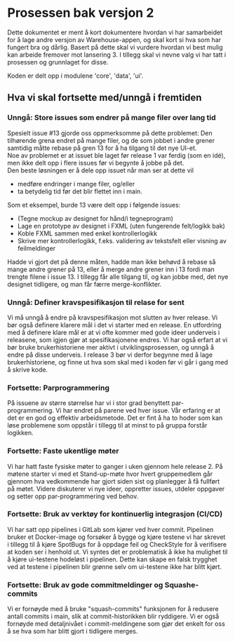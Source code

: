 # Prosessen bak versjon 2 
Dette dokumentet er ment å kort dokumentere hvordan vi har samarbeidet for å lage andre versjon av Warehouse-appen, og skal kort si hva som har fungert bra og dårlig. Basert på dette skal vi vurdere hvordan vi best mulig kan arbeide fremover mot lansering 3. I tillegg skal vi nevne  valg vi har tatt i prosessen og grunnlaget for disse.

Koden er delt opp i modulene 'core', 'data', 'ui'.

## Hva vi skal fortsette med/unngå i fremtiden

### Unngå: Store issues som endrer på mange filer over lang tid 
Spesielt issue #13 gjorde oss oppmerksomme på dette problemet: Den tilhørende grena endret på mange filer, og de som jobbet i andre grener samtidig måtte rebase på gren 13 for å ha tilgang til det nye UI-et.  
Noe av problemet er at issuet ble laget før release 1 var ferdig (som en idé), men ikke delt opp i flere issues før vi begynte å jobbe på det.  
Den beste løsningen er å dele opp issuet når man ser at dette vil
- medføre endringer i mange filer, og/eller
- ta betydelig tid før det blir flettet inn i main.  

Som et eksempel, burde 13 være delt opp i følgende issues:

- (Tegne mockup av designet for hånd/i tegneprogram)
- Lage en prototype av designet i FXML (uten fungerende felt/logikk bak)
- Koble FXML sammen med enkel kontrollerlogikk
- Skrive mer kontrollerlogikk, f.eks. validering av tekstsfelt eller visning av feilmeldinger  

Hadde vi gjort det på denne måten, hadde man ikke behøvd å rebase så mange andre grener på 13, eller å merge andre grener inn i 13 fordi man trengte filene i issue 13.
I tillegg får alle tilgang til, og kan jobbe med, det nye designet tidligere, og man får færre merge-konflikter.

### Unngå: Definer kravspesifikasjon til relase for sent
Vi må unngå å endre på kravspesifikasjon mot slutten av hver release. Vi bør også definere klarere mål i det vi starter med en release.
En utfordring med å definere klare mål er at vi ofte kommer med gode ideer underveis i releasene, som igjen gjør at spesifikasjonene endres.
Vi har også erfart at vi bør bruke brukerhistoriene mer aktivt i utviklingsprosessen, og unngå å endre på disse underveis.
I release 3 bør vi derfor begynne med å lage brukerhistoriene, og finne ut hva som skal med i koden før vi går i gang med å skrive kode.

### Fortsette: Parprogrammering
På issuene av større størrelse har vi i stor grad benyttett par-programmering. Vi har endret på parene ved hver issue. Vår erfaring er at det er en god og effektiv arbeidsmetode.
Det er fint å ha to hoder som kan løse problemene som oppstår i tillegg til at minst to på gruppa forstår logikken. 

### Fortsette: Faste ukentlige møter
Vi har hatt faste fysiske møter to ganger i uken gjennom hele release 2. 
På møtene starter vi med et Stand-up-møte hvor hvert gruppemedlem går gjennom hva vedkommende har gjort siden sist og planlegger å få fullført på møtet. Videre diskuterer vi nye ideer, oppretter issues, utdeler oppgaver og setter opp par-programmering ved behov.

### Fortsette: Bruk av verktøy for kontinuerlig integrasjon (CI/CD)
Vi har satt opp pipelines i GitLab som kjører ved hver commit. Pipelinen bruker et Docker-image og forsøker å bygge og kjøre testene vi har skrevet i tillegg til å kjøre SpotBugs for å oppdage feil og CheckStyle for å verifisere at koden ser i henhold ut. 
Vi syntes det er problematisk å ikke ha mulighet til å kjøre ui-testene hodeløst i pipelinen. Dette kan skape en falsk trygghet ved at testene i pipelinen blir grønne selv om ui-testene ikke har blitt kjørt.

### Fortsette: Bruk av gode commitmeldinger og Squashe-commits
Vi er fornøyde med å bruke "squash-commits" funksjonen for å redusere antall commits i main, slik at commit-historikken blir ryddigere. Vi er også fornøyde med detaljnivået i commit-meldingene som gjør det enkelt for oss å se hva som har blitt gjort i tidligere merges.




